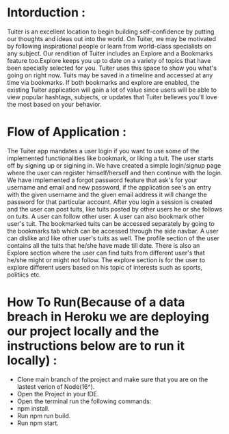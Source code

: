 # Intorduction : 
Tuiter is an excellent location to begin building self-confidence by putting our thoughts and ideas out into the world. On Tuiter, we may be motivated by following inspirational people or learn from world-class specialists on any subject. Our rendition of Tuiter includes an Explore and a Bookmarks feature too.Explore keeps you up to date on a variety of topics that have been specially selected for you. Tuiter uses this space to show you what's going on right now. Tuits may be saved in a timeline and accessed at any time via bookmarks. If both bookmarks and explore are enabled, the existing Tuiter application will gain a lot of value since users will be able to view popular hashtags, subjects, or updates that Tuiter believes you'll love the most based on your behavior.

# Flow of Application :
The Tuiter app mandates a user login if you want to use some of the implemented functionalities like bookmark, or liking a tuit. The user starts off by signing up or sigining in. We have created a simple login/signup page where the user can register himself/herself and then continue with the login. We have implemented a forgot password feature that ask's for your username and email and new password, if the application see's an entry with the given username and the given email address it will change the password for that particular account. After you login a session is created and the user can post tuits, like tuits posted by other users he or she follows on tuits. A user can follow other user. A user can also bookmark other user's tuit. The bookmarked tuits can be accessed separately by going to the bookmarks tab which can be accessed through the side navbar. A user can dislike and like other user's tuits as well. The profile section of the user contains all the tuits that he/she have made till date. There is also an Explore section where the user can find tuits from different user's that he/she might or might not follow. The explore section is for the user to explore different users based on his topic of interests such as sports, politiics etc. 

# How To Run(Because of a data breach in Heroku we are deploying our project locally and the instructions below are to run it locally) :
 - Clone main branch of the project and make sure that you are on the lastest verion of Node(16^).
 - Open the Project in your IDE.
 - Open the terminal run the following commands:
  - npm install.
  - Run npm run build.
  - Run npm start.
 
